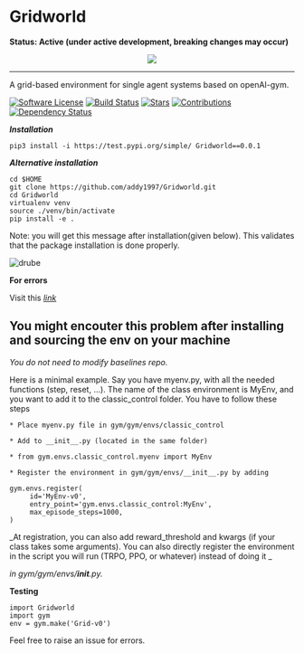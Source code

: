 # Gridworld

<B> Status: Active (under active development, breaking changes may occur) </B>

<p align="center">
  <img src="https://github.com/addy1997/Gridworld/blob/master/image(1).png"/>
</p>

-------------------------------------------------------------------------------

A grid-based environment for single agent systems based on openAI-gym.

[![Software License](https://img.shields.io/badge/license-MIT-brightgreen.svg)](LICENSE)  [![Build Status](https://ci.appveyor.com/api/projects/status/8e784doc5sye7c41?svg=true)](https://ci.appveyor.com/project/addy1997/Gridworld) [![Stars](https://img.shields.io/github/stars/addy1997/Gridworld.svg?style=flat&label=Star&maxAge=86400)](STARS)  [![Contributions](https://img.shields.io/github/commit-activity/m/addy1997/Gridworld.svg?color=%09%2346c018)](https://github.com/addy1997/Gridworld/graphs/commit-activity)  [![Dependency Status](https://david-dm.org/addy1997/Gridworld.svg)](https://david-dm.org/addy1997/Gridworld)                 

***Installation***
```shell
pip3 install -i https://test.pypi.org/simple/ Gridworld==0.0.1
```

***Alternative installation***
```shell
cd $HOME
git clone https://github.com/addy1997/Gridworld.git
cd Gridworld
virtualenv venv
source ./venv/bin/activate
pip install -e .
```

Note: you will get this message after installation(given below). This validates that the package installation is done properly. 

![drube](https://github.com/addy1997/Gridworld/blob/master/Figures/Screenshot%202020-06-21%20at%2012.35.27%20AM.png)

**For errors**

Visit this _[link](https://github.com/donnemartin/gitsome/issues/4)_

## You might encouter this problem after installing and sourcing the env on your machine

_You do not need to modify baselines repo._

Here is a minimal example. Say you have myenv.py, with all the needed functions (step, reset, ...). The name of the class environment is MyEnv, and you want to add it to the classic_control folder. You have to follow these steps

    * Place myenv.py file in gym/gym/envs/classic_control

    * Add to __init__.py (located in the same folder)

    * from gym.envs.classic_control.myenv import MyEnv

    * Register the environment in gym/gym/envs/__init__.py by adding

    gym.envs.register(
         id='MyEnv-v0',
         entry_point='gym.envs.classic_control:MyEnv',
         max_episode_steps=1000,
    )

_At registration, you can also add reward_threshold and kwargs (if your class takes some arguments).
You can also directly register the environment in the script you will run (TRPO, PPO, or whatever) instead of doing it _

_in gym/gym/envs/__init__.py._

**Testing**
```shell
import Gridworld
import gym 
env = gym.make('Grid-v0')
```

Feel free to raise an issue for errors.

